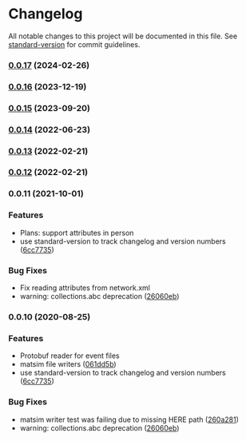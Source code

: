 # Changelog

All notable changes to this project will be documented in this file. See [standard-version](https://github.com/conventional-changelog/standard-version) for commit guidelines.

### [0.0.17](https://github.com/matsim-vsp/matsim-python-tools/compare/v0.0.16...v0.0.17) (2024-02-26)

### [0.0.16](https://github.com/matsim-vsp/matsim-python-tools/compare/v0.0.13...v0.0.16) (2023-12-19)

### [0.0.15](https://github.com/matsim-vsp/matsim-python-tools/compare/v0.0.14...v0.0.15) (2023-09-20)

### [0.0.14](https://github.com/matsim-vsp/matsim-python-tools/compare/v0.0.13...v0.0.14) (2022-06-23)

### [0.0.13](https://github.com/matsim-vsp/matsim-python-tools/compare/v0.0.12...v0.0.13) (2022-02-21)

### [0.0.12](https://github.com/matsim-vsp/matsim-python-tools/compare/v0.0.11...v0.0.12) (2022-02-21)

### 0.0.11 (2021-10-01)

### Features

- Plans: support attributes in person
- use standard-version to track changelog and version numbers ([6cc7735](https://github.com/matsim-vsp/matsim-python-tools/commit/6cc7735d726f37bdadeb6a4ce9f53afa517ab51b))

### Bug Fixes

- Fix reading attributes from network.xml
- warning: collections.abc deprecation ([26060eb](https://github.com/matsim-vsp/matsim-python-tools/commit/26060eb798b82285bfaca4b60465e7128fa2c59e))

### 0.0.10 (2020-08-25)

### Features

- Protobuf reader for event files
- matsim file writers ([061dd5b](https://github.com/matsim-vsp/matsim-python-tools/commit/061dd5bba881d12a44e29ae867fee06df92dca83))
- use standard-version to track changelog and version numbers ([6cc7735](https://github.com/matsim-vsp/matsim-python-tools/commit/6cc7735d726f37bdadeb6a4ce9f53afa517ab51b))

### Bug Fixes

- matsim writer test was failing due to missing HERE path ([260a281](https://github.com/matsim-vsp/matsim-python-tools/commit/260a28108cfdd8995852f89bdb28c6eee847bd0e))
- warning: collections.abc deprecation ([26060eb](https://github.com/matsim-vsp/matsim-python-tools/commit/26060eb798b82285bfaca4b60465e7128fa2c59e))
